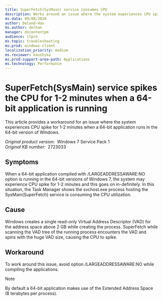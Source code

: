 ```yaml
---
title: SuperFetch(SysMain) service consumes CPU
description: Works around an issue where the system experiences CPU spike for 1-2 minutes when a 64-bit application runs in the 64-bit version of Windows.
ms.data: 09/08/2020
author: Deland-Han
ms.author: delhan
manager: dscontentpm
audience: itpro
ms.topic: troubleshooting
ms.prod: windows-client
localization_priority: medium
ms.reviewer: kaushika
ms.prod-support-area-path: Applications
ms.technology: Performance
---
```

# SuperFetch(SysMain) service spikes the CPU for 1-2 minutes when a 64-bit application is running

This article provides a workaround for an issue where the system experiences CPU spike for 1-2 minutes when a 64-bit application runs in the 64-bit version of Windows.

_Original product version:_ &nbsp;Windows 7 Service Pack 1  
_Original KB number:_ &nbsp;2723033

## Symptoms

When a 64-bit application compiled with /LARGEADDRESSAWARE:NO option is running in the 64-bit versions of Windows 7, the system may experience CPU spike for 1-2 minutes and this goes on in-definitely. In this situation, the Task Manager shows the svchost.exe process hosting the SysMain(SuperFetch) service is consuming the CPU utilization.

## Cause

Windows creates a single read-only Virtual Address Descriptor (VAD) for the address space above 2 GB while creating the process. SuperFetch while scanning the VAD tree of the running process encounters the VAD and spins with the huge VAD size, causing the CPU to spike.

## Workaround

To work around this issue, avoid option /LARGEADDRESSAWARE:NO while compiling the applications.

> [!Note]
> By default a 64-bit application makes use of the Extended Address Space (8 terabytes per process).
